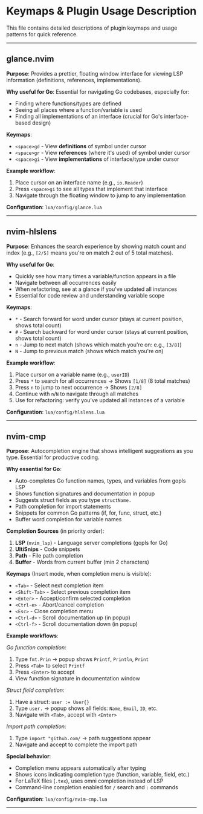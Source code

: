 # Keymaps & Plugin Usage Description

This file contains detailed descriptions of plugin keymaps and usage patterns for quick reference.

---

## glance.nvim

**Purpose**: Provides a prettier, floating window interface for viewing LSP information (definitions, references, implementations).

**Why useful for Go**: Essential for navigating Go codebases, especially for:
- Finding where functions/types are defined
- Seeing all places where a function/variable is used
- Finding all implementations of an interface (crucial for Go's interface-based design)

**Keymaps**:
- `<space>gd` - View **definitions** of symbol under cursor
- `<space>gr` - View **references** (where it's used) of symbol under cursor
- `<space>gi` - View **implementations** of interface/type under cursor

**Example workflow**:
1. Place cursor on an interface name (e.g., `io.Reader`)
2. Press `<space>gi` to see all types that implement that interface
3. Navigate through the floating window to jump to any implementation

**Configuration**: `lua/config/glance.lua`

---

## nvim-hlslens

**Purpose**: Enhances the search experience by showing match count and index (e.g., `[2/5]` means you're on match 2 out of 5 total matches).

**Why useful for Go**:
- Quickly see how many times a variable/function appears in a file
- Navigate between all occurrences easily
- When refactoring, see at a glance if you've updated all instances
- Essential for code review and understanding variable scope

**Keymaps**:
- `*` - Search forward for word under cursor (stays at current position, shows total count)
- `#` - Search backward for word under cursor (stays at current position, shows total count)
- `n` - Jump to next match (shows which match you're on: e.g., `[3/8]`)
- `N` - Jump to previous match (shows which match you're on)

**Example workflow**:
1. Place cursor on a variable name (e.g., `userID`)
2. Press `*` to search for all occurrences → Shows `[1/8]` (8 total matches)
3. Press `n` to jump to next occurrence → Shows `[2/8]`
4. Continue with `n`/`N` to navigate through all matches
5. Use for refactoring: verify you've updated all instances of a variable

**Configuration**: `lua/config/hlslens.lua`

---

## nvim-cmp

**Purpose**: Autocompletion engine that shows intelligent suggestions as you type. Essential for productive coding.

**Why essential for Go**:
- Auto-completes Go function names, types, and variables from gopls LSP
- Shows function signatures and documentation in popup
- Suggests struct fields as you type `structName.`
- Path completion for import statements
- Snippets for common Go patterns (if, for, func, struct, etc.)
- Buffer word completion for variable names

**Completion Sources** (in priority order):
1. **LSP** (`nvim_lsp`) - Language server completions (gopls for Go)
2. **UltiSnips** - Code snippets
3. **Path** - File path completion
4. **Buffer** - Words from current buffer (min 2 characters)

**Keymaps** (Insert mode, when completion menu is visible):
- `<Tab>` - Select next completion item
- `<Shift-Tab>` - Select previous completion item
- `<Enter>` - Accept/confirm selected completion
- `<Ctrl-e>` - Abort/cancel completion
- `<Esc>` - Close completion menu
- `<Ctrl-d>` - Scroll documentation up (in popup)
- `<Ctrl-f>` - Scroll documentation down (in popup)

**Example workflows**:

*Go function completion:*
1. Type `fmt.Prin` → popup shows `Printf`, `Println`, `Print`
2. Press `<Tab>` to select `Printf`
3. Press `<Enter>` to accept
4. View function signature in documentation window

*Struct field completion:*
1. Have a struct: `user := User{}`
2. Type `user.` → popup shows all fields: `Name`, `Email`, `ID`, etc.
3. Navigate with `<Tab>`, accept with `<Enter>`

*Import path completion:*
1. Type `import "github.com/` → path suggestions appear
2. Navigate and accept to complete the import path

**Special behavior**:
- Completion menu appears automatically after typing
- Shows icons indicating completion type (function, variable, field, etc.)
- For LaTeX files (`.tex`), uses omni completion instead of LSP
- Command-line completion enabled for `/` search and `:` commands

**Configuration**: `lua/config/nvim-cmp.lua`

---
